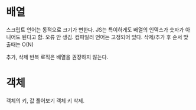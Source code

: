 # 배열

스크립트 언어는 동적으로 크기가 변한다.
JS는 특이하게도 배열의 인덱스가 숫자가 아니어도 된다고 함. 오류 안 생김.
컴파일러 언어는 고정되어 있다.
삭제/추가 후 순서 맞출때는 O(N)

추가, 삭제 반복 로직은 배열을 권장하지 않는다.

# 객체

객체의 키, 값 풀어보기
객체 키 삭제.
